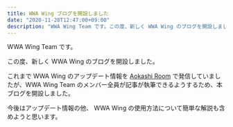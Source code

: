 ```yaml
---
title: WWA Wing ブログを開設しました
date: "2020-11-28T12:47:00+09:00"
description: "WWA Wing Team です。この度、新しく WWA Wing のブログを開設しました。"
---
```


WWA Wing Team です。

この度、新しく WWA Wing のブログを開設しました。

これまで WWA Wing のアップデート情報を [Aokashi Room](https://aokashi.hatenablog.jp) で発信していましたが、WWA Wing Team のメンバー全員が記事が執筆できるようするため、本ブログを開設しました。

今後はアップデート情報の他、 WWA Wing の使用方法について簡単な解説も含めようと思います。
